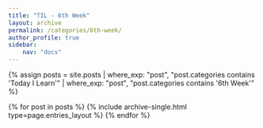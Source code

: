 ```yaml
---
title: "TIL - 6th Week"
layout: archive
permalink: /categories/6th-week/
author_profile: true
sidebar:
    nav: "docs"
---
```

{% assign posts = site.posts | where_exp: "post", "post.categories contains 'Today I Learn'" | where_exp: "post", "post.categories contains '6th Week'" %}

{% for post in posts %}
  {% include archive-single.html type=page.entries_layout %}
{% endfor %}